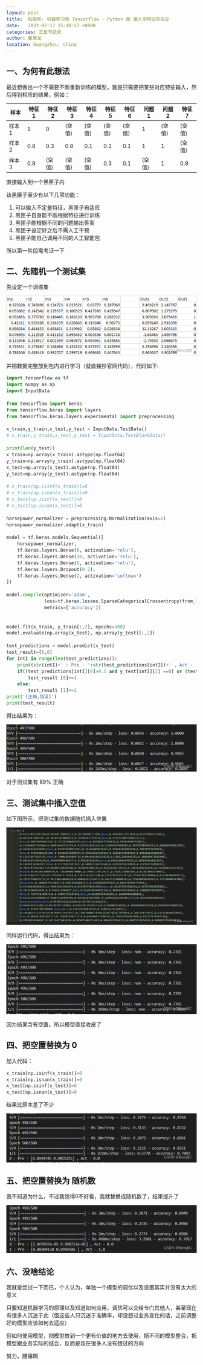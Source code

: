 ```yaml
---
layout: post
title:  陆拾贰- 机器学习包 Tensorflow - Python 版 输入空特征的反应
date:   2022-07-17 15:48:57 +0800
categories: 三世书记录
author: 崔秉龙
location: Guangzhou, China
---
```


## 一、为何有此想法

最近想做出一个不需要不断重新训练的模型，就是只需要把某些对应特征输入，然后得到相应的结果，例如：

样本     | 特征1|特征2| 特征3|特征4|特征5|特征6|问题1|问题2|特征7
-------- | -----| -----| -----| -----| -----| -----| -----| -----| -----
样本1  | 1|0|(空值)|(空值)|(空值)|(空值)|1|(空值)|(空值)
样本2 | 0.8|0.3|0.8|0.1|0.1|0.1|1|1|(空值)
样本3 | 0.9|(空值)|(空值)|(空值)|0.3|0.1|(空值)|1|0.9


直接输入到一个黑匣子内

该黑匣子至少有以下几项功能：
1. 可以输入不定量特征，黑匣子自适应
2. 黑匣子自身能不断根据特征进行训练
3. 黑匣子能根据不同的问题输出答案
4. 黑匣子设定好之后不需人工干预
5. 黑匣子能自己调用不同的人工智能包

所以第一阶段需考证一下

## 二、先随机一个测试集

先设定一个训练集

![某个特征集](/photo/InPost/62-1.png)

并把数据完整放到包内进行学习（就直接抄官网代码），代码如下:

```python
import tensorflow as tf
import numpy as np
import InputData

from tensorflow import keras
from tensorflow.keras import layers
from tensorflow.keras.layers.experimental import preprocessing

x_train,y_train,x_test,y_test = InputData.TestData()
# x_train,y_train,x_test,y_test = InputData.TestBlankData()

print(len(y_test))
x_train=np.array(x_train).astype(np.float64)
y_train=np.array(y_train).astype(np.float64)
x_test=np.array(x_test).astype(np.float64)
y_test=np.array(y_test).astype(np.float64)

# x_train[np.isinf(x_train)]=0
# x_train[np.isnan(x_train)]=0
# x_test[np.isinf(x_test)]=0
# x_test[np.isnan(x_test)]=0

horsepower_normalizer = preprocessing.Normalization(axis=1)
horsepower_normalizer.adapt(x_train)

model = tf.keras.models.Sequential([
    horsepower_normalizer,
    tf.keras.layers.Dense(6, activation='relu'),
    tf.keras.layers.Dense(10, activation='relu'),
    tf.keras.layers.Dense(6, activation='relu'),
    tf.keras.layers.Dropout(0.2),
    tf.keras.layers.Dense(2, activation='softmax')
])

model.compile(optimizer='adam',
              loss=tf.keras.losses.SparseCategoricalCrossentropy(from_logits=True),
              metrics=['accuracy'])


model.fit(x_train, y_train[:,2], epochs=500)
model.evaluate(np.array(x_test), np.array(y_test)[:,2])

test_predictions = model.predict(x_test)
test_result=[0,0]
for intI in range(len(test_predictions)):
    print(str(intI)+' : Pre - '+str(test_predictions[intI])+' , Act - '+str(y_test[intI][2]))
    if((test_predictions[intI][0]>0.5 and y_test[intI][2] ==0) or (test_predictions[intI][1]>0.5 and y_test[intI][2] ==1) ):
        test_result [0]+=1
    else:
        test_result [1]+=1
print('[正确,错误]')
print(test_result)
```

得出结果为：

![在这里插入图片描述](/photo/InPost/62-2.png)

对于测试集有 89% 正确

## 三、测试集中插入空值

如下图所示，把测试集的数据随机插入空置

![](/photo/InPost/62-3.png)

同样运行代码，得出结果为：

![在这里插入图片描述](/photo/InPost/62-4.png)

因为结果含有空置，所以模型直接收皮了


## 四、把空置替换为 0

加入代码：

```python
x_train[np.isinf(x_train)]=0
x_train[np.isnan(x_train)]=0
x_test[np.isinf(x_test)]=0
x_test[np.isnan(x_test)]=0
```

结果比原本差了不少

![在这里插入图片描述](/photo/InPost/62-5.png)

## 五、把空置替换为 随机数


我不知道为什么，不过我觉得0不好看，我就替换成随机数了，结果提升了

![在这里插入图片描述](/photo/InPost/62-6.png)

## 六、没啥结论

我就是尝试一下而已，个人认为，单独一个模型的调优以及设置其实并没有太大的意义

只要知道机器学习的原理以及知道如何应用，调优可以交给专门其他人，甚至现在有很多人沉迷于此（但这些人只沉迷于准确率，却没想过业务变化的话，之前调整好的模型应该如何去适应）

但如何使用模型，把模型放到一个更有价值的地方去使用，把不同的模型整合，把模型跟业务实际的结合，反而是现在很多人没有想过的方向

努力，腰痛啊